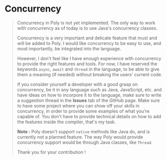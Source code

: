 # Concurrency

> Concurrency in Poly is not yet implemented.
> The only way to work with concurrency as of today is to use Java's concurrency classes.
> 
> Concurrency is a very important and delicate feature that must and will be added to Poly.
> I would like concurrency to be easy to use, and most importantly, be integrated into the language.
> 
> However, I don't feel like I have enough experience with concurrency to provide the right
> features and tools. For now, I have reserved the keywords `async`, `await` and `thread` in the language,
> to be able to give them a meaning (if needed) without breaking the users' current code.
> 
> If you consider yourself a developer with a good grasp on concurrency, be it
> in any language such as Java, JavaScript, etc. and have ideas on how to incorpore it to the language,
> make sure to write a suggestion thread in the **Issues** tab of the GitHub page.
> Make sure to have some project where you can show off your skills in concurrency,
> in order to provide some examples of what you're capable of.
> You don't have to provide technical details on how to add the features inside the compiler,
> that's my task.
> 
> **Note :** Poly doesn't support `native` methods like Java do, and is currently not a planned feature.
> The way Poly would provide concurrency support would be through Java classes,
> like `Thread`.
> 
> Thank you for your contribution !